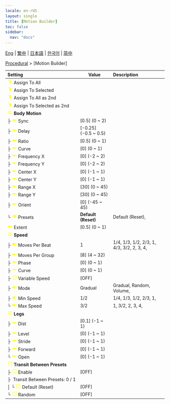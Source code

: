 ```yaml
---
locale: en-rUS
layout: single
title: [Motion Builder]
toc: false
sidebar:
  nav: "docs"
---
```

[Eng](/dancexr/menu/2025.4/motion/motion_builder) | [繁中](/tw/dancexr/menu/2025.4/motion/motion_builder) | [日本語](/jp/dancexr/menu/2025.4/motion/motion_builder) | [한국어](/kr/dancexr/menu/2025.4/motion/motion_builder) | [简中](/zh/dancexr/menu/2025.4/motion/motion_builder)

[Procedural](../menu#Procedural) > [Motion Builder]



| Setting | Value | Description |
| :--- | --- | :--- |
|<nobr><img src="/images/icon/ic_motion.png" alt="motion icon"/> Assign To All</nobr>|| 
|<nobr><img src="/images/icon/ic_motion.png" alt="motion icon"/> Assign To Selected</nobr>|| 
|<nobr><img src="/images/icon/ic_motion.png" alt="motion icon"/> Assign To All as 2nd</nobr>|| 
|<nobr><img src="/images/icon/ic_motion.png" alt="motion icon"/> Assign To Selected as 2nd</nobr>|| 
|<nobr><img src="/images/icon/ic_tune.png" alt="tune icon"/> <b>Body Motion</b></nobr>| | 
|<nobr>├&nbsp;<img src="/images/icon/ic_slider.png" alt="slider icon"/> Sync</nobr>| [0.5] (0 ~ 2) | 
|<nobr>├&nbsp;<img src="/images/icon/ic_slider.png" alt="slider icon"/> Delay</nobr>| [-0.25] (-0.5 ~ 0.5) | 
|<nobr>├&nbsp;<img src="/images/icon/ic_slider.png" alt="slider icon"/> Ratio</nobr>| [0.5] (0 ~ 1) | 
|<nobr>├&nbsp;<img src="/images/icon/ic_slider.png" alt="slider icon"/> Curve</nobr>| [0] (0 ~ 1) | 
|<nobr>├&nbsp;<img src="/images/icon/ic_slider.png" alt="slider icon"/> Frequency X</nobr>| [0] (-2 ~ 2) | 
|<nobr>├&nbsp;<img src="/images/icon/ic_slider.png" alt="slider icon"/> Frequency Y</nobr>| [0] (-2 ~ 2) | 
|<nobr>├&nbsp;<img src="/images/icon/ic_slider.png" alt="slider icon"/> Center X</nobr>| [0] (-1 ~ 1) | 
|<nobr>├&nbsp;<img src="/images/icon/ic_slider.png" alt="slider icon"/> Center Y</nobr>| [0] (-1 ~ 1) | 
|<nobr>├&nbsp;<img src="/images/icon/ic_slider.png" alt="slider icon"/> Range X</nobr>| [30] (0 ~ 45) | 
|<nobr>├&nbsp;<img src="/images/icon/ic_slider.png" alt="slider icon"/> Range Y</nobr>| [30] (0 ~ 45) | 
|<nobr>├&nbsp;<img src="/images/icon/ic_slider.png" alt="slider icon"/> Orient</nobr>| [0] (-45 ~ 45) | 
|<nobr>└&nbsp;<img src="/images/icon/ic_list.png" alt="list icon"/> Presets</nobr>| **Default (Reset)** | Default (Reset),  |
|<nobr><img src="/images/icon/ic_slider.png" alt="slider icon"/> Extent</nobr>| [0.5] (0 ~ 1) | 
|<nobr><img src="/images/icon/ic_tune.png" alt="tune icon"/> <b>Speed</b></nobr>| | 
|<nobr>├&nbsp;<img src="/images/icon/ic_toggle_on.png" alt="toggle on icon"/> Moves Per Beat</nobr>| 1 | 1/4, 1/3, 1/2, 2/3, 1, 4/3, 3/2, 2, 3, 4, 
|<nobr>├&nbsp;<img src="/images/icon/ic_slider.png" alt="slider icon"/> Moves Per Group</nobr>| [8] (4 ~ 32) | 
|<nobr>├&nbsp;<img src="/images/icon/ic_slider.png" alt="slider icon"/> Phase</nobr>| [0] (0 ~ 1) | 
|<nobr>├&nbsp;<img src="/images/icon/ic_slider.png" alt="slider icon"/> Curve</nobr>| [0] (0 ~ 1) | 
|<nobr>├&nbsp;<img src="/images/icon/ic_check_off.png" alt="check off icon"/> Variable Speed</nobr>| [OFF] | 
|<nobr>├&nbsp;<img src="/images/icon/ic_toggle_on.png" alt="toggle on icon"/> Mode</nobr>| Gradual | Gradual, Random, Volume, 
|<nobr>├&nbsp;<img src="/images/icon/ic_toggle_on.png" alt="toggle on icon"/> Min Speed</nobr>| 1/2 | 1/4, 1/3, 1/2, 2/3, 1, 
|<nobr>└&nbsp;<img src="/images/icon/ic_toggle_on.png" alt="toggle on icon"/> Max Speed</nobr>| 3/2 | 1, 3/2, 2, 3, 4, 
|<nobr><img src="/images/icon/ic_tune.png" alt="tune icon"/> <b>Legs</b></nobr>| | 
|<nobr>├&nbsp;<img src="/images/icon/ic_slider.png" alt="slider icon"/> Dist</nobr>| [0.1] (-1 ~ 1) | 
|<nobr>├&nbsp;<img src="/images/icon/ic_slider.png" alt="slider icon"/> Level</nobr>| [0] (-1 ~ 1) | 
|<nobr>├&nbsp;<img src="/images/icon/ic_slider.png" alt="slider icon"/> Stride</nobr>| [0] (-1 ~ 1) | 
|<nobr>├&nbsp;<img src="/images/icon/ic_slider.png" alt="slider icon"/> Forward</nobr>| [0] (-1 ~ 1) | 
|<nobr>└&nbsp;<img src="/images/icon/ic_slider.png" alt="slider icon"/> Open</nobr>| [0] (-1 ~ 1) | 
|<nobr><img src="/images/icon/ic_check_off.png" alt="check off icon"/> <b>Transit Between Presets</b></nobr>| | 
|<nobr>├&nbsp;<img src="/images/icon/ic_check_off.png" alt="check off icon"/> Enable</nobr>| [OFF] | 
|<nobr>├&nbsp; Transit Between Presets: 0 / 1</nobr>|| 
|<nobr>│&nbsp;└&nbsp;<img src="/images/icon/ic_check_off.png" alt="check off icon"/> Default (Reset)</nobr>| [OFF] | 
|<nobr>└&nbsp;<img src="/images/icon/ic_check_off.png" alt="check off icon"/> Random</nobr>| [OFF] | 
